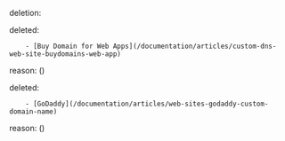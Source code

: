 deletion:

deleted:

		- [Buy Domain for Web Apps](/documentation/articles/custom-dns-web-site-buydomains-web-app)

reason: ()

deleted:

		- [GoDaddy](/documentation/articles/web-sites-godaddy-custom-domain-name)

reason: ()

